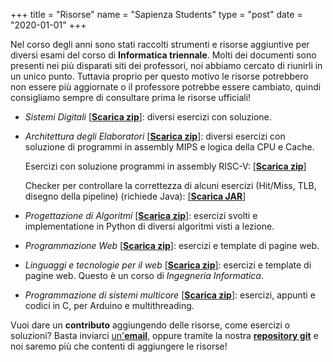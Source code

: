 +++
title = "Risorse"
name = "Sapienza Students"
type = "post"
date = "2020-01-01"
+++

Nel corso degli anni sono stati raccolti strumenti e risorse aggiuntive per
diversi esami del corso di **Informatica triennale**. Molti dei documenti sono
presenti nei più disparati siti dei professori, noi abbiamo cercato di riunirli
in un unico punto. Tuttavia proprio per questo motivo le risorse potrebbero non
essere più aggiornate o il professore potrebbe essere cambiato, quindi
consigliamo sempre di consultare prima le risorse ufficiali!

* *Sistemi Digitali* [[**Scarica zip**]][0]: diversi esercizi con soluzione.
* *Architettura degli Elaboratori* [[**Scarica zip**]][1]: diversi esercizi con
  soluzione di programmi in assembly MIPS e logica della CPU e Cache.
  
  Esercizi con soluzione programmi in assembly RISC-V: [[**Scarica zip**]][6]

  Checker per controllare la correttezza di alcuni esercizi (Hit/Miss, TLB, disegno della pipeline) (richiede Java): [[**Scarica JAR**]][7]

* *Progettazione di Algoritmi* [[**Scarica zip**]][2]: esercizi svolti e
  implementatione in Python di diversi algoritmi visti a lezione.
* *Programmazione Web* [[**Scarica zip**]][3]: esercizi e template di pagine web.
* *Linguaggi e tecnologie per il web* [[**Scarica zip**]][4]: esercizi e template
  di pagine web. Questo è un corso di *Ingegneria Informatica*.
* *Programmazione di sistemi multicore* [[**Scarica zip**]][5]: esercizi, appunti
  e codici in C, per Arduino e multithreading.

Vuoi dare un **contributo** aggiungendo delle risorse, come esercizi o soluzioni?
Basta inviarci [un'**email**](sapienzahub@gmail.com), oppure tramite la nostra
[**repository git**](https://gitlab.com/sapienzastudents/exercises) e noi saremo più
che contenti di aggiungere le risorse!

[0]: https://gitlab.com/sapienzastudents/exercises/-/archive/master/exercises-master.zip?path=Sistemi%20Digitali
[1]: https://gitlab.com/sapienzastudents/exercises/-/archive/master/exercises-master.zip?path=Architettura%20elaboratori
[2]: https://gitlab.com/sapienzastudents/exercises/-/archive/master/exercises-master.zip?path=Progettazione%20di%20Algoritmi
[3]: https://gitlab.com/sapienzastudents/exercises/-/archive/master/exercises-master.zip?path=Programmazione%20web
[4]: https://gitlab.com/sapienzastudents/exercises/-/archive/master/exercises-master.zip?path=Linguaggi%20e%20tecnologie%20per%20il%20web
[5]: https://gitlab.com/sapienzastudents/exercises/-/archive/master/exercises-master.zip?path=Sistemi%20Multicore
[6]: https://github.com/dag7dev/risc-v-exercises-2020/archive/master.zip
[7]: https://github.com/sgravato-productions/architecture-helper/releases/download/0.3.2/architecture-helper-0.3.2.jar
